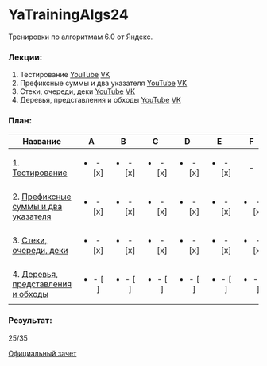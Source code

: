 # YaTrainingAlgs24
Тренировки по алгоритмам 6.0 от Яндекс.

### Лекции:

1. Тестирование [YouTube](https://www.youtube.com/watch?v=c67zB3FWLOs&t=2015s&ab_channel=Young%26%26Yandex) [VK](https://vk.com/video/@young_and_yandex?z=video-220652761_456239269%2Fpl_-220652761_-2)
2. Префиксные суммы и два указателя [YouTube](https://www.youtube.com/live/B4uP6igiVNU) [VK](https://vk.com/video-220652761_456239273)
3. Стеки, очереди, деки [YouTube](https://www.youtube.com/live/km0E_i8Dtso) [VK](https://vk.com/video/@young_and_yandex?z=video-220652761_456239277%2Fpl_-220652761_-2)
4. Деревья, представления и обходы [YouTube]() [VK]()

### План:

| Название |            A             |            B             |            C             |            D             |            E             |            F             |            G             |            H             |            I             |            J             |
| ------------- |:------------------------:|:------------------------:|:------------------------:|:------------------------:|:------------------------:|:------------------------:|:------------------------:|:------------------------:|:------------------------:|:------------------------:|
| 1. [Тестирование](https://contest.yandex.ru/contest/66792/enter/) | <ul><li>- [x] </li></ul> | <ul><li>- [x] </li></ul> | <ul><li>- [x] </li></ul> | <ul><li>- [x] </li></ul> | <ul><li>- [x] </li></ul> |            -             |            -             |            -             |            -             |            -             |
| 2. [Префиксные суммы и два указателя](https://contest.yandex.ru/contest/66793/enter/) | <ul><li>- [x] </li></ul> | <ul><li>- [x] </li></ul> | <ul><li>- [x] </li></ul> | <ul><li>- [x] </li></ul> | <ul><li>- [x] </li></ul> | <ul><li>- [x] </li></ul> | <ul><li>- [x] </li></ul> | <ul><li>- [x] </li></ul> | <ul><li>- [x] </li></ul> | <ul><li>- [x] </li></ul> |
| 3. [Стеки, очереди, деки](https://contest.yandex.ru/contest/66794/enter/) | <ul><li>- [x] </li></ul> | <ul><li>- [x] </li></ul> | <ul><li>- [x] </li></ul> | <ul><li>- [x] </li></ul> | <ul><li>- [x] </li></ul> | <ul><li>- [x] </li></ul> | <ul><li>- [x] </li></ul> | <ul><li>- [x] </li></ul> | <ul><li>- [x] </li></ul> | <ul><li>- [x] </li></ul> |
| 4. [Деревья, представления и обходы](https://contest.yandex.ru/contest/66795/enter/) | <ul><li>- [ ] </li></ul> | <ul><li>- [ ] </li></ul> | <ul><li>- [ ] </li></ul> | <ul><li>- [ ] </li></ul> | <ul><li>- [ ] </li></ul> | <ul><li>- [ ] </li></ul> | <ul><li>- [ ] </li></ul> | <ul><li>- [ ] </li></ul> | <ul><li>- [ ] </li></ul> | <ul><li>- [ ] </li></ul> |

### Результат:
25/35

[Официальный зачет](https://)